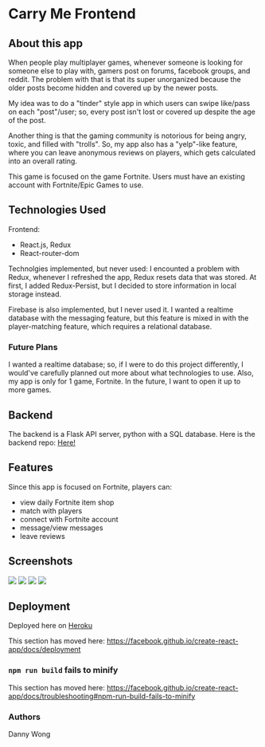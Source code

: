 
# Carry Me Frontend
## About this app
When people play multiplayer games, whenever someone is looking for someone else to play with, gamers post on forums, facebook groups, and reddit. The problem with that is that its super unorganized because the older posts become hidden and covered up by the newer posts.

My idea was to do a "tinder" style app in which users can swipe like/pass on each "post"/user; so, every post isn't lost or covered up despite the age of the post.

Another thing is that the gaming community is notorious for being angry, toxic, and filled with "trolls". So, my app also has a "yelp"-like feature, where you can leave anonymous reviews on players, which gets calculated into an overall rating.

This game is focused on the game Fortnite. Users must have an existing account with Fortnite/Epic Games to use. 

## Technologies Used
Frontend: 
* React.js, Redux
* React-router-dom


Technolgies implemented, but never used: 
I encounted a problem with Redux, whenever I refreshed the app, Redux resets data that was stored. At first, I added Redux-Persist, but I decided to store information in local storage instead. 

Firebase is also implemented, but I never used it. I wanted a realtime database with the messaging feature, but this feature is mixed in with the player-matching feature, which requires a relational database. 


### Future Plans
I wanted a realtime database; so, if I were to do this project differently, I would've carefully planned out more about what technologies to use. Also, my app is only for 1 game, Fortnite. In the future, I want to open it up to more games.



## Backend
The backend is a Flask API server, python with a SQL database. Here is the backend repo: [Here!](https://github.com/dawong8/carry-me-backend)

## Features

Since this app is focused on Fortnite, players can:
* view daily Fortnite item shop 
* match with players 
* connect with Fortnite account 
* message/view messages
* leave reviews 

## Screenshots
![](https://i.ibb.co/6D12GdH/image.png)
![](https://i.ibb.co/vk62cg3/1.png)
![](https://i.ibb.co/99Z0QHp/12.png)
![](https://i.ibb.co/pb9DmnX/122.png)


## Deployment

Deployed here on [Heroku](https://carryme-frontend.herokuapp.com/)

This section has moved here: https://facebook.github.io/create-react-app/docs/deployment

### `npm run build` fails to minify

This section has moved here: https://facebook.github.io/create-react-app/docs/troubleshooting#npm-run-build-fails-to-minify


### Authors 

Danny Wong 
